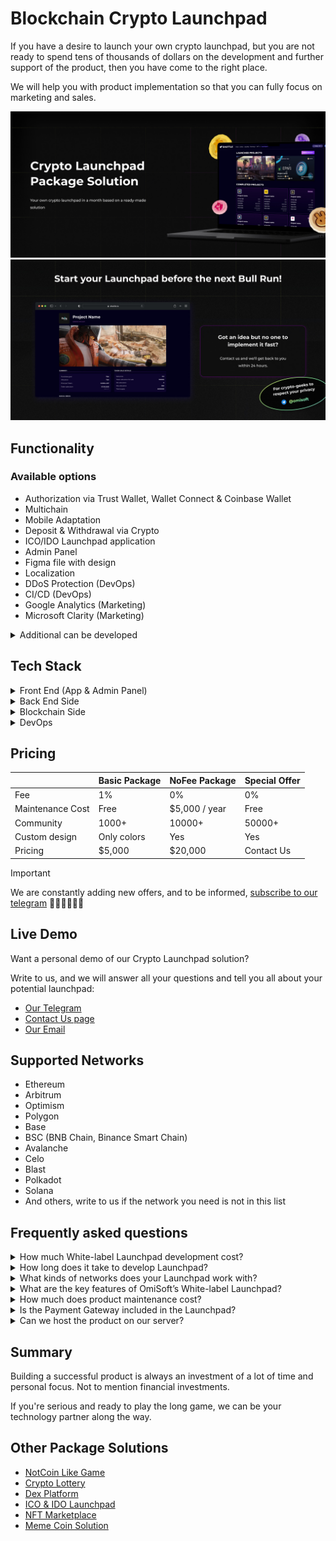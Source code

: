 # Blockchain Crypto Launchpad

If you have a desire to launch your own crypto launchpad, but you are not ready to spend tens of thousands of dollars on the development and further support of the product, then you have come to the right place.

We will help you with product implementation so that you can fully focus on marketing and sales.

![Crypto Launchpad GitHub Image](/images/image1.jpg "ICO/IDO Crypto Launchpad | GitHub")
![Crypto Launchpad GitHub Image](/images/image2.jpg "ICO/IDO Launchpad Package Solution | GitHub")

## Functionality

### Available options

- Authorization via Trust Wallet, Wallet Connect & Coinbase Wallet
- Multichain
- Mobile Adaptation
- Deposit & Withdrawal via Crypto
- ICO/IDO Launchpad application
- Admin Panel
- Figma file with design
- Localization
- DDoS Protection (DevOps)
- CI/CD (DevOps)
- Google Analytics (Marketing)
- Microsoft Clarity (Marketing)

<details>
  <summary>Additional can be developed</summary>
  <ul>
      <li>Deposit & Withdrawal via Fiat (A license is required)</li>
      <li>Landing Page</li>
      <li>Blog</li>
      <li>Integration with Social Networks</li>
      <li>Mobile Application</li>
      <li>Telegram bot or Telegram Mini App</li>
      <li>Google Adsense</li>
      <li>Airdrops (Marketing)</li>
      <li>Referral System (Marketing)</li>
      <li>...and any other idea you have</li>
  </ul>
</details>

## Tech Stack

<details>
  <summary>Front End (App & Admin Panel)</summary>
  <ul>
      <li>React.js</li>
      <li>Redux Toolkit</li>
      <li>TypeScript</li>
      <li>Wagmi</li>
      <li>Jest (for unit testing)</li>
  </ul>
</details>

<details>
  <summary>Back End Side</summary>
  <ul>
      <li>Node.js</li>
      <li>Express.js</li>
      <li>TypeScript</li>
      <li>MongoDB & Mongoose</li>
      <li>Swagger</li>
      <li>Jest & Supertest (for unit & integration testing)</li>
  </ul>
</details>

<details>
  <summary>Blockchain Side</summary>
  <ul>
      <li>Solidity (Launchpad Smart Contract)</li>
  </ul>
</details>

<details>
  <summary>DevOps</summary>
  <ul>
      <li>Docker</li>
      <li>GitLab CI</li>
  </ul>
</details>

## Pricing

|                  | Basic Package | NoFee Package | Special Offer |
|------------------|---------------|---------------|---------------|
| Fee              | 1%            | 0%            | 0%            |
| Maintenance Cost | Free          | $5,000 / year | Free          |
| Community        | 1000+         | 10000+        | 50000+        |
| Custom design    | Only colors   | Yes           | Yes           |
| Pricing          | $5,000        | $20,000       | Contact Us    |

> [!IMPORTANT]  
> We are constantly adding new offers, and to be informed, [subscribe to our telegram](https://t.me/omisoftoffers) 🚴‍♂️🚴‍♂️🚴‍♂️

## Live Demo

Want a personal demo of our Crypto Launchpad solution?

Write to us, and we will answer all your questions and tell you all about your potential launchpad:

- <a href="https://telegram.me/omisoft" target="_blank">Our Telegram</a>
- <a href="https://omisoft.net/contact-us?utm_campaign=web3-crypto-launchpad&utm_medium=social&utm_source=github" target="_blank">Contact Us page</a>
- [Our Email](mailto:hi@omisoft.net)

## Supported Networks

- Ethereum
- Arbitrum
- Optimism
- Polygon
- Base
- BSC (BNB Chain, Binance Smart Chain)
- Avalanche
- Celo
- Blast
- Polkadot
- Solana
- And others, write to us if the network you need is not in this list

## Frequently asked questions

<details>
  <summary>How much White-label Launchpad development cost?</summary>
  <p>Depending on the complexity and required features the cost of ICO Launchpad may vary. It starts from the basic $50k version and goes up to $200k depending on the parts. However, with our white-label Launchpad, the cost is lower, starting from $10k. If you want to know more, drop us a message for the estimate.</p>
</details>

<details>
  <summary>How long does it take to develop Launchpad?</summary>
  <p>Since this is a White-Label solution, its development and launch takes 3-4 times less time than when developing it from scratch.</p>
  <p>But if you need some additional functionality for marketing or community - the development of this functionality will be estimated separately</p>
  <p>You will receive a ready-made solution in less than a month.</p>
</details>

<details>
  <summary>What kinds of networks does your Launchpad work with?</summary>
  <p>All Etherium-derived networks are currently supported, such as: Etherium, Arbitrum, Optimism, Polygon, Base, BNB Chain, Avalanche, Celo, Solana and many others</p>
</details>

<details>
  <summary>What are the key features of OmiSoft’s White-label Launchpad?</summary>
  <p>The key features of our IDO/ICO Launchpad include an easy-to-use UX and mobile-friendly interface, multichain support, token creation, a convenient admin panel for system management, and flexible rule setting.</p>
</details>

<details>
  <summary>How much does product maintenance cost?</summary>
  <p>For Basic Package maintenance is free, for NoFee Package maintenance costs $5,000 per year</p>
</details>

<details>
  <summary>Is the Payment Gateway included in the Launchpad?</summary>
  <p>No, as it requires a license. If you have the appropriate license, we can add this functionality for an additional fee by integrating with the bank or payment gateway you need.</p>
</details>

<details>
  <summary>Can we host the product on our server?</summary>
  <p>Yes, we can configure CI/CD so that all updates are automatically deployed to your server.</p>
</details>

## Summary

Building a successful product is always an investment of a lot of time and personal focus. Not to mention financial investments.

If you're serious and ready to play the long game, we can be your technology partner along the way.

## Other Package Solutions

- <a href="https://omisoft.net/demo/notcoin-script?utm_campaign=web3-crypto-launchpad&utm_medium=social&utm_source=github" target="_blank">NotCoin Like Game</a>
- <a href="https://omisoft.net/demo/crypto-lottery?utm_campaign=web3-crypto-launchpad&utm_medium=social&utm_source=github" target="_blank">Crypto Lottery</a>
- <a href="https://omisoft.net/demo/white-label-dex-solutions?utm_campaign=web3-crypto-launchpad&utm_medium=social&utm_source=github" target="_blank">Dex Platform</a>
- <a href="https://omisoft.net/demo/white-label-crypto-launchpad-development?utm_campaign=web3-crypto-launchpad&utm_medium=social&utm_source=github" target="_blank">ICO & IDO Launchpad</a>
- <a href="https://omisoft.net/demo/whitelabel-nft-marketplace-development?utm_campaign=web3-crypto-launchpad&utm_medium=social&utm_source=github" target="_blank">NFT Marketplace</a>
- <a href="https://omisoft.net/demo/meme-coin-development-service?utm_campaign=web3-crypto-launchpad&utm_medium=social&utm_source=github" target="_blank">Meme Coin Solution</a>
